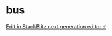 # bus

[Edit in StackBlitz next generation editor ⚡️](https://stackblitz.com/~/github.com/DeveloperWongibe/bus)